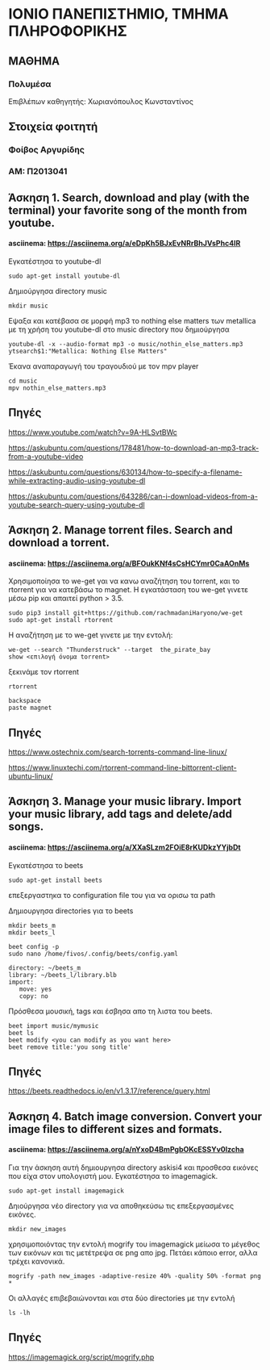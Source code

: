 # ΙΟΝΙΟ ΠΑΝΕΠΙΣΤΗΜΙΟ, ΤΜΗΜΑ ΠΛΗΡΟΦΟΡΙΚΗΣ 
## ΜΑΘΗΜΑ
### Πολυμέσα  
Επιβλέπων καθηγητής: Χωριανόπουλος Κωνσταντίνος 

## Στοιχεία φοιτητή  
### Φοίβος Αργυρίδης
### ΑΜ: Π2013041

## Άσκηση 1. Search, download and play (with the terminal) your favorite song of the month from youtube.
#### asciinema: https://asciinema.org/a/eDpKh5BJxEvNRrBhJVsPhc4IR
Εγκατέστησα το youtube-dl

```
sudo apt-get install youtube-dl
```

Δημιούργησα directory music

```
mkdir music
```

Εψαξα και κατέβασα σε μορφή mp3 το nothing else matters των metallica με τη χρήση του youtube-dl στο music directory που δημιούργησα

```
youtube-dl -x --audio-format mp3 -o music/nothin_else_matters.mp3 ytsearch$1:"Metallica: Nothing Else Matters"
```

Έκανα αναπαραγωγή του τραγουδιού με τον mpv player

```
cd music
mpv nothin_else_matters.mp3
```

## Πηγές

https://www.youtube.com/watch?v=9A-HLSvtBWc

https://askubuntu.com/questions/178481/how-to-download-an-mp3-track-from-a-youtube-video

https://askubuntu.com/questions/630134/how-to-specify-a-filename-while-extracting-audio-using-youtube-dl

https://askubuntu.com/questions/643286/can-i-download-videos-from-a-youtube-search-query-using-youtube-dl



## Άσκηση 2. Manage torrent files. Search and download a torrent.
#### asciinema: https://asciinema.org/a/BFOukKNf4sCsHCYmr0CaAOnMs
Χρησιμοποίησα το we-get γαι να κανω αναζήτηση του torrent, και το rtorrent για να κατεβάσω το magnet.
Η εγκατάσταση του we-get γινετε μέσω pip και απαιτεί python > 3.5.

```
sudo pip3 install git+https://github.com/rachmadaniHaryono/we-get
sudo apt-get install rtorrent
```

Η αναζήτηση με το we-get γινετε με την εντολή:

```
we-get --search "Thunderstruck" --target  the_pirate_bay
show <επιλογή όνομα torrent>
```

ξεκινάμε τον rtorrent

```
rtorrent

backspace
paste magnet
```

## Πηγές
https://www.ostechnix.com/search-torrents-command-line-linux/

https://www.linuxtechi.com/rtorrent-command-line-bittorrent-client-ubuntu-linux/


## Άσκηση 3. Manage your music library. Import your music library, add tags and delete/add songs.
#### asciinema: https://asciinema.org/a/XXaSLzm2FOiE8rKUDkzYYjbDt

Εγκατέστησα το beets

```
sudo apt-get install beets
```

επεξεργαστηκα το configuration file του για να ορισω τα path

Δημιουργησα directories για το beets

```
mkdir beets_m
mkdir beets_l
```

```
beet config -p
sudo nano /home/fivos/.config/beets/config.yaml

directory: ~/beets_m
library: ~/beets_l/library.blb
import:
   move: yes
   copy: no
```

Πρόσθεσα μουσική, tags και έσβησα απο τη λιστα του beets.
```
beet import music/mymusic
beet ls
beet modify <you can modify as you want here>
beet remove title:'you song title'
```

## Πηγές
https://beets.readthedocs.io/en/v1.3.17/reference/query.html


## Άσκηση 4. Batch image conversion. Convert your image files to different sizes and formats.
#### asciinema: https://asciinema.org/a/nYxoD4BmPgbOKcESSYv0lzcha
Για την άσκηση αυτή δημιουργησα directory askisi4 και προσθεσα εικόνες που είχα στον υπολογιστή μου. Εγκατέστησα το imagemagick.

```
sudo apt-get install imagemagick
```

Δηιούργησα νέο directory για να αποθηκεύσω τις επεξεργασμένες εικόνες.

```
mkdir new_images
```

χρησιμοποιόντας την εντολή mogrify του imagemagick μείωσα το μέγεθος των εικόνων και τις μετέτρεψα σε png απο jpg.
Πετάει κάποιο error, αλλα τρέχει κανονικά.

```
mogrify -path new_images -adaptive-resize 40% -quality 50% -format png *
```

Οι αλλαγές επιβεβαιώνονται και στα δύο directories με την εντολή

```
ls -lh
```

## Πηγές
https://imagemagick.org/script/mogrify.php





